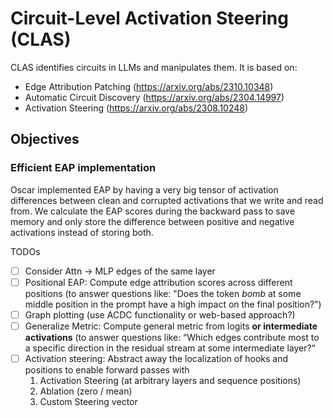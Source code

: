 # Circuit-Level Activation Steering (CLAS)

CLAS identifies circuits in LLMs and manipulates them. It is based on:
- Edge Attribution Patching (https://arxiv.org/abs/2310.10348)
- Automatic Circuit Discovery (https://arxiv.org/abs/2304.14997)
- Activation Steering (https://arxiv.org/abs/2308.10248)

## Objectives
### Efficient EAP implementation
Oscar implemented EAP by having a very big tensor of activation differences between clean and corrupted activations that we write and read from. We calculate the EAP scores during the backward pass to save memory and only store the difference between positive and negative activations instead of storing both.

TODOs
- [ ] Consider Attn -> MLP edges of the same layer
- [ ] Positional EAP: Compute edge attribution scores across different positions (to answer questions like: "Does the token *bomb* at some middle position in the prompt have a high impact on the final position?")
- [ ] Graph plotting (use ACDC functionality or web-based approach?)
- [ ] Generalize Metric: Compute general metric from logits **or intermediate activations** (to answer questions like: “Which edges contribute most to a specific direction in the residual stream at some intermediate layer?“
- [ ] Activation steering: Abstract away the localization of hooks and positions to enable forward passes with
    1. Activation Steering (at arbitrary layers and sequence positions)
    2. Ablation (zero / mean)
    3. Custom Steering vector

